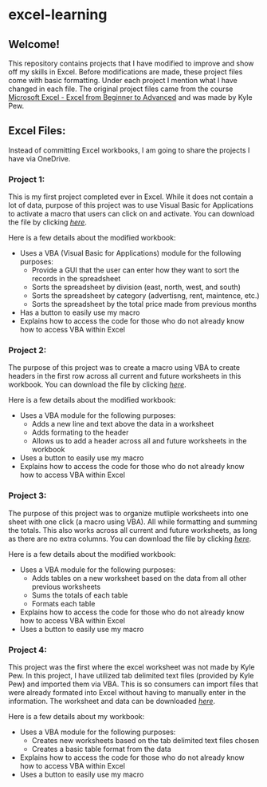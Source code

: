 # excel-learning
## Welcome!

This repository contains projects that I have modified to improve and show off my skills in Excel. Before modifications are made, these project files come with basic formatting. Under each project I mention what I have changed in each file. The original project files came from the course [Microsoft Excel - Excel from Beginner to Advanced](https://www.udemy.com/microsoft-excel-2013-from-beginner-to-advanced-and-beyond/) and was made by Kyle Pew.

## Excel Files:
Instead of committing Excel workbooks, I am going to share the projects I have via OneDrive.

### Project 1:
This is my first project completed ever in Excel. While it does not contain a lot of data, purpose of this project was to use Visual Basic for Applications to activate a macro that users can click on and activate. You can download the file by clicking <i>[here](https://1drv.ms/x/s!AiaNk9UclzQyhL1QZ7Cb0csRoNMwRQ?e=BP7f0K)</i>.

Here is a few details about the modified workbook:
* Uses a VBA (Visual Basic for Applications) module for the following purposes:
  * Provide a GUI that the user can enter how they want to sort the records in the spreadsheet
  * Sorts the spreadsheet by division (east, north, west, and south)
  * Sorts the spreadsheet by category (advertisng, rent, maintence, etc.)
  * Sorts the spreadsheet by the total price made from previous months
* Has a button to easily use my macro
* Explains how to access the code for those who do not already know how to access VBA within Excel

### Project 2:
The purpose of this project was to create a macro using VBA to create headers in the first row across all current and future worksheets in this workbook. You can download the file by clicking <i>[here](https://1drv.ms/x/s!AiaNk9UclzQyhL1S4InLIawArNYRng?e=DYneQb)</i>.

Here is a few details about the modified workbook:
* Uses a VBA module for the following purposes:
  * Adds a new line and text above the data in a worksheet
  * Adds formating to the header
  * Allows us to add a header across all and future worksheets in the workbook
* Uses a button to easily use my macro
* Explains how to access the code for those who do not already know how to access VBA within Excel

### Project 3:
The purpose of this project was to organize mutliple worksheets into one sheet with one click (a macro using VBA). All while formatting and summing the totals. This also works across all current and future worksheets, as long as there are no extra columns. You can download the file by clicking <i>[here](https://1drv.ms/x/s!AiaNk9UclzQyhL1mNOxterWN0aNK9g?e=L68e1h)</i>.

Here is a few details about the modified workbook:
* Uses a VBA module for the following purposes:
  * Adds tables on a new worksheet based on the data from all other previous worksheets
  * Sums the totals of each table
  * Formats each table
* Explains how to access the code for those who do not already know how to access VBA within Excel
* Uses a button to easily use my macro

### Project 4:
This project was the first where the excel worksheet was not made by Kyle Pew. In this project, I have utilized tab delimited text files  (provided by Kyle Pew) and imported them via VBA. This is so consumers can import files that were already formated into Excel without having to manually enter in the information. The worksheet and data can be downloaded <i>[here](https://1drv.ms/u/s!AiaNk9UclzQyhL1VsJv_Gb57HcTKeg?e=wDesOl)</i>.

Here is a few details about my workbook:
* Uses a VBA module for the following purposes:
  * Creates new worksheets based on the tab delimited text files chosen
  * Creates a basic table format from the data
* Explains how to access the code for those who do not already know how to access VBA within Excel
* Uses a button to easily use my macro
